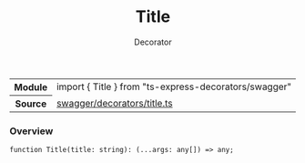 <header class="symbol-info-header">    <h1 id="title">Title</h1>    <label class="symbol-info-type-label decorator">Decorator</label>      </header>
<section class="symbol-info">      <table class="is-full-width">        <tbody>        <tr>          <th>Module</th>          <td>            <div class="lang-typescript">                <span class="token keyword">import</span> { Title }                 <span class="token keyword">from</span>                 <span class="token string">"ts-express-decorators/swagger"</span>                            </div>          </td>        </tr>        <tr>          <th>Source</th>          <td>            <a href="https://romakita.github.io/ts-express-decorators/#//blob/v2.3.5/src/swagger/decorators/title.ts#L0-L0">                swagger/decorators/title.ts            </a>        </td>        </tr>                </tbody>      </table>    </section>

### Overview

<pre><code class="typescript-lang">function <span class="token function">Title</span><span class="token punctuation">(</span>title<span class="token punctuation">:</span> <span class="token keyword">string</span><span class="token punctuation">)</span><span class="token punctuation">:</span> <span class="token punctuation">(</span>...args<span class="token punctuation">:</span> <span class="token keyword">any</span><span class="token punctuation">[</span><span class="token punctuation">]</span><span class="token punctuation">)</span> => <span class="token keyword">any</span><span class="token punctuation">;</span></code></pre>
